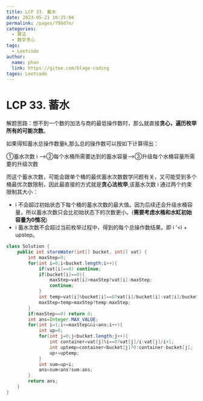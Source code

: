 ```yaml
---
title: LCP 33. 蓄水
date: 2023-05-21 10:25:04
permalink: /pages/798d7e/
categories: 
  - 算法
  - 数学贪心
tags: 
  - Leetcode
author: 
  name: phan
  link: https://gitee.com/blage-coding
tages: Leetcode
---
```

# LCP 33. 蓄水

解题思路：想不到一个数的加法与商的最低操作数时，那么就直接**贪心，遍历枚举所有的可能次数**。

如果得知蓄水总操作数量k,那么总的操作数可以按如下计算得出：

①蓄水次数 i —>②每个水桶所需要达到的蓄水容量—>③升级每个水桶容量所需要的升级次数

而这个蓄水次数，可能会跟单个桶的最优蓄水次数数学问题有关，又可能受到多个桶最优次数限制，因此最直接的方式就是**贪心法枚举**,该蓄水次数 i 通过两个约束限制其大小：

- i 不会超过初始状态下每个桶的蓄水次数的最大值。因为后续还会升级水桶容量，所以蓄水次数只会比初始状态下的次数更小。(**需要考虑水桶和水缸初始容量为0情况**)
- i 蓄水次数不会超过当前枚举过程中，得到的每个总操作数结果。即 i '<i + upstep。

```java
class Solution {
    public int storeWater(int[] bucket, int[] vat) {
        int maxStep=0;
        for(int i=0;i<bucket.length;i++){
            if(vat[i]==0) continue;
            if(bucket[i]==0){
                maxStep=vat[i]>maxStep?vat[i]:maxStep;
                continue;
            }
            int temp=vat[i]%bucket[i]==0?vat[i]/bucket[i]:vat[i]/bucket[i]+1;
            maxStep=temp>maxStep?temp:maxStep;
        }
        if(maxStep==0) return 0;
        int ans=Integer.MAX_VALUE;
        for(int i=1;i<=maxStep&&i<ans;i++){
            int up=0;
            for(int j=0;j<bucket.length;j++){
                int container=vat[j]%i==0?vat[j]/i:vat[j]/i+1;
                int uptemp=container<bucket[j]?0:container-bucket[j];
                up+=uptemp;
            }
            int sum=up+i;
            ans=sum<ans?sum:ans;
        }
        return ans;
    }
}
```

